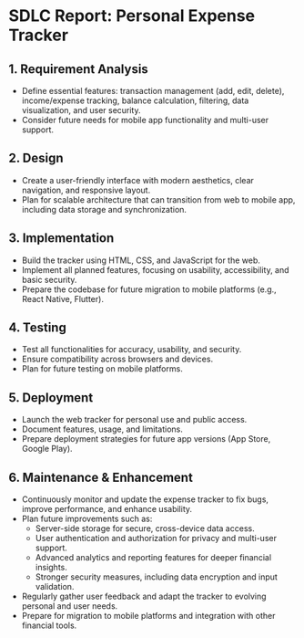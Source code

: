 # SDLC Report: Personal Expense Tracker

## 1. Requirement Analysis
- Define essential features: transaction management (add, edit, delete), income/expense tracking, balance calculation, filtering, data visualization, and user security.
- Consider future needs for mobile app functionality and multi-user support.

## 2. Design
- Create a user-friendly interface with modern aesthetics, clear navigation, and responsive layout.
- Plan for scalable architecture that can transition from web to mobile app, including data storage and synchronization.

## 3. Implementation
- Build the tracker using HTML, CSS, and JavaScript for the web.
- Implement all planned features, focusing on usability, accessibility, and basic security.
- Prepare the codebase for future migration to mobile platforms (e.g., React Native, Flutter).

## 4. Testing
- Test all functionalities for accuracy, usability, and security.
- Ensure compatibility across browsers and devices.
- Plan for future testing on mobile platforms.

## 5. Deployment
- Launch the web tracker for personal use and public access.
- Document features, usage, and limitations.
- Prepare deployment strategies for future app versions (App Store, Google Play).

## 6. Maintenance & Enhancement
- Continuously monitor and update the expense tracker to fix bugs, improve performance, and enhance usability.
- Plan future improvements such as:
  - Server-side storage for secure, cross-device data access.
  - User authentication and authorization for privacy and multi-user support.
  - Advanced analytics and reporting features for deeper financial insights.
  - Stronger security measures, including data encryption and input validation.
- Regularly gather user feedback and adapt the tracker to evolving personal and user needs.
- Prepare for migration to mobile platforms and integration with other financial tools.

